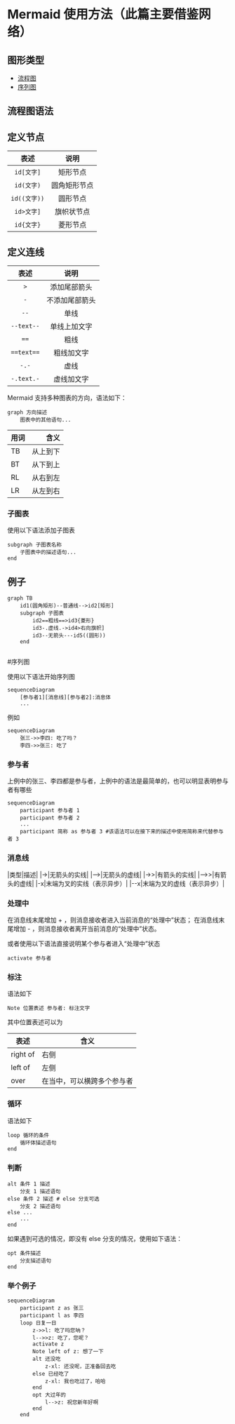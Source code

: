    # Mermaid  使用方法（此篇主要借鉴网络）

##  图形类型

- [流程图](#流程图语法)
- [序列图](#序列图)

## 流程图语法

## 定义节点

|     表述     |     说明     |
| :----------: | :----------: |
|  `id[文字]`  |   矩形节点   |
|  `id(文字)`  | 圆角矩形节点 |
| `id((文字))` |   圆形节点   |
|  `id>文字]`  |  旗帜状节点  |
|  `id{文字}`  |   菱形节点   |

## 定义连线

|    表述    |      说明      |
| :--------: | :------------: |
|    `>`     |  添加尾部箭头  |
|    `-`     | 不添加尾部箭头 |
|    `--`    |      单线      |
| `--text--` |  单线上加文字  |
|    `==`    |      粗线      |
| `==text==` |   粗线加文字   |
|   `-.-`    |      虚线      |
| `-.text.-` |   虚线加文字   |

Mermaid 支持多种图表的方向，语法如下：

```
graph 方向描述
    图表中的其他语句...
```

| 用词 |     含义 |
| ---- | -------: |
| TB   | 从上到下 |
| BT   | 从下到上 |
| RL   | 从右到左 |
| LR   | 从左到右 |



### 子图表

使用以下语法添加子图表

```
subgraph 子图表名称
    子图表中的描述语句...
end
```

## 例子

``` mermaid
graph TB
    id1(圆角矩形)--普通线-->id2[矩形]
    subgraph 子图表
        id2==粗线==>id3{菱形}
        id3-.虚线.->id4>右向旗帜]
        id3--无箭头---id5((圆形))
    end
   

```







#序列图

使用以下语法开始序列图

```
sequenceDiagram
    [参与者1][消息线][参与者2]:消息体
    ...
```

例如

```
sequenceDiagram
    张三->>李四: 吃了吗？
    李四->>张三: 吃了
```

### 参与者

上例中的张三、李四都是参与者，上例中的语法是最简单的，也可以明显表明参与者有哪些

```
sequenceDiagram
    participant 参与者 1
    participant 参与者 2
    ...
    participant 简称 as 参与者 3 #该语法可以在接下来的描述中使用简称来代替参与者 3
```

### 消息线
|类型|描述|
|->|无箭头的实线|
|-->|无箭头的虚线|
|->>|有箭头的实线|
|-->>|有箭头的虚线|
|-x|末端为叉的实线（表示异步）|
|--x|末端为叉的虚线（表示异步）|

### 处理中
在消息线末尾增加 + ，则消息接收者进入当前消息的“处理中”状态；
在消息线末尾增加 - ，则消息接收者离开当前消息的“处理中”状态。

或者使用以下语法直接说明某个参与者进入“处理中”状态

```
activate 参与者
```

### 标注

语法如下

```
Note 位置表述 参与者: 标注文字
```

其中位置表述可以为

| 表述     | 含义                       |
| -------- | -------------------------- |
| right of | 右侧                       |
| left of  | 左侧                       |
| over     | 在当中，可以横跨多个参与者 |

### 循环

 语法如下

```
loop 循环的条件
    循环体描述语句
end
```

### 判断

```
alt 条件 1 描述
    分支 1 描述语句
else 条件 2 描述 # else 分支可选
    分支 2 描述语句
else ...
    ...
end
```

如果遇到可选的情况，即没有 else 分支的情况，使用如下语法：

```
opt 条件描述
    分支描述语句
end
```

### 举个例子

```mermaid
sequenceDiagram
    participant z as 张三
    participant l as 李四
    loop 日复一日
        z->>l: 吃了吗您呐？
        l-->>z: 吃了，您呢？
        activate z
        Note left of z: 想了一下
        alt 还没吃
            z-xl: 还没呢，正准备回去吃
        else 已经吃了
            z-xl: 我也吃过了，哈哈
        end
        opt 大过年的
            l-->z: 祝您新年好啊
        end
    end
```

